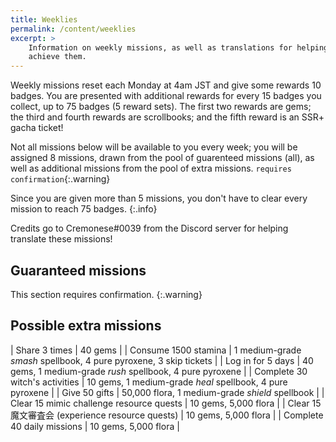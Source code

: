 ```yaml
---
title: Weeklies
permalink: /content/weeklies
excerpt: >
    Information on weekly missions, as well as translations for helping you
    achieve them.
---
```


Weekly missions reset each Monday at 4am JST and give some rewards 10 badges.
You are presented with additional rewards for every 15 badges you collect, up to
75 badges (5 reward sets). The first two rewards are gems; the third and fourth
rewards are scrollbooks; and the fifth reward is an SSR+ gacha ticket!

Not all missions below will be available to you every week; you will be assigned
8 missions, drawn from the pool of guarenteed missions (all), as well as
additional missions from the pool of extra missions. `requires
confirmation`{:.warning}

Since you are given more than 5 missions, you don't have to clear every mission
to reach 75 badges.
{:.info}

Credits go to Cremonese#0039 from the Discord server for helping translate these
missions!

## Guaranteed missions

This section requires confirmation.
{:.warning}

## Possible extra missions

| Share 3 times                                    | 40 gems                                                           |
| Consume 1500 stamina                             | 1 medium-grade *smash* spellbook, 4 pure pyroxene, 3 skip tickets |
| Log in for 5 days                                | 40 gems, 1 medium-grade *rush* spellbook, 4 pure pyroxene         |
| Complete 30 witch's activities                   | 10 gems, 1 medium-grade *heal* spellbook, 4 pure pyroxene         |
| Give 50 gifts                                    | 50,000 flora, 1 medium-grade *shield* spellbook                   |
| Clear 15 mimic challenge resource quests         | 10 gems, 5,000 flora                                              |
| Clear 15 魔文審査会 (experience resource quests) | 10 gems, 5,000 flora                                              |
| Complete 40 daily missions                       | 10 gems, 5,000 flora                                              |
